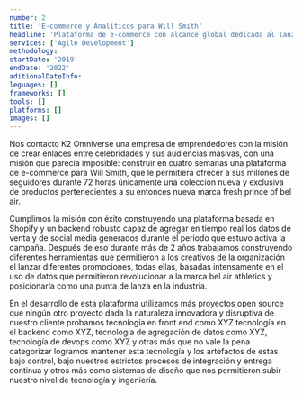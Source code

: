```yaml
---
number: 2
title: 'E-commerce y Analíticos para Will Smith'
headline: 'Plataforma de e-commerce con alcance global dedicada al lanzamiento de una colección exclusiva, con mecanismos que aseguran su estabilidad previendo su alta demanda.'
services: ['Agile Development']
methodology:
startDate: '2019'
endDate: '2022'
aditionalDateInfo:
leguages: []
frameworks: []
tools: []
platforms: []
images: []
---
```


Nos contacto K2 Omniverse una empresa de emprendedores con la misión de crear enlaces entre celebridades y sus audiencias masivas, con una misión que parecía imposible: construir en cuatro semanas una plataforma de e-commerce para Will Smith, que le permitiera ofrecer a sus millones de seguidores durante 72 horas únicamente una colección nueva y exclusiva de productos pertenecientes a su entonces nueva marca fresh prince of bel air.

Cumplimos la misión con éxito construyendo una plataforma basada en Shopify y un backend robusto capaz de agregar en tiempo real los datos de venta y de social media generados durante el periodo que estuvo activa la campaña. Después de eso durante más de 2 años trabajamos construyendo diferentes herramientas que permitieron a los creativos de la organización el lanzar diferentes promociones, todas ellas, basadas intensamente en el uso de datos que permitieron revolucionar a la marca bel air athletics y posicionarla como una punta de lanza en la industria.

En el desarrollo de esta plataforma utilizamos más proyectos open source que ningún otro proyecto dada la naturaleza innovadora y disruptiva de nuestro cliente probamos tecnología  en front end como XYZ tecnología en el backend como XYZ, tecnología de agregación de datos como XYZ, tecnología de devops como XYZ y otras más que no vale la pena categorizar logramos mantener esta tecnología y los artefactos de estas bajo control, bajo nuestros estrictos procesos de integración y entrega continua y otros más como sistemas de diseño que nos permitieron subir nuestro nivel de tecnología y ingeniería.